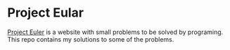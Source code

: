 # Project Eular

[Project Euler](https://projecteuler.net/) is a website with small problems to be solved by programing. This repo contains my solutions to some of the problems.
